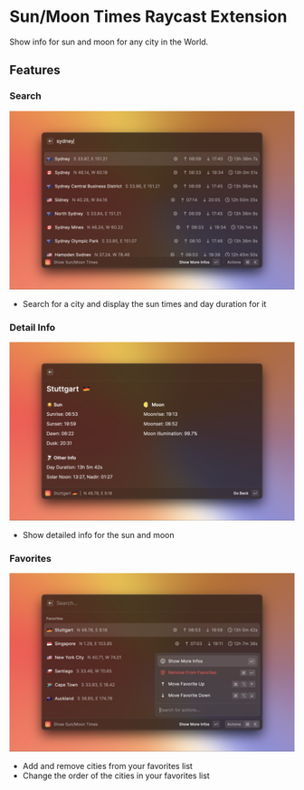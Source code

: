 # Sun/Moon Times Raycast Extension

Show info for sun and moon for any city in the World.

## Features

### Search
![Search](./metadata/sun-moon-times-3.png)
- Search for a city and display the sun times and day duration for it

### Detail Info
![Detail Info](./metadata/sun-moon-times-2.png)
- Show detailed info for the sun and moon

### Favorites
![Favorites](./metadata/sun-moon-times-1.png)
- Add and remove cities from your favorites list
- Change the order of the cities in your favorites list


